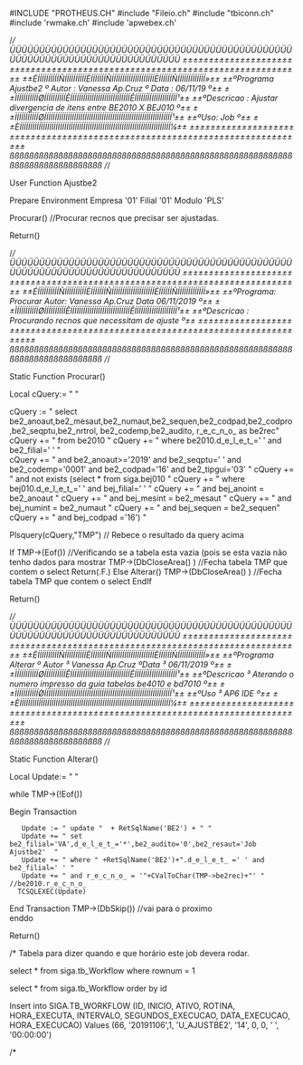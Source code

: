 #INCLUDE "PROTHEUS.CH"
#include "Fileio.ch"
#include "tbiconn.ch"
#include 'rwmake.ch'
#include 'apwebex.ch'

/*/
ÜÜÜÜÜÜÜÜÜÜÜÜÜÜÜÜÜÜÜÜÜÜÜÜÜÜÜÜÜÜÜÜÜÜÜÜÜÜÜÜÜÜÜÜÜÜÜÜÜÜÜÜÜÜÜÜÜÜÜÜÜÜÜÜÜÜÜÜÜÜÜÜÜÜÜÜÜ
±±±±±±±±±±±±±±±±±±±±±±±±±±±±±±±±±±±±±±±±±±±±±±±±±±±±±±±±±±±±±±±±±±±±±±±±±±±±±
±±ÉÍÍÍÍÍÍÍÍÍÍÑÍÍÍÍÍÍÍÍÍÍËÍÍÍÍÍÍÍÑÍÍÍÍÍÍÍÍÍÍÍÍÍÍÍÍÍÍÍÍËÍÍÍÍÍÍÑÍÍÍÍÍÍÍÍÍÍÍÍÍ»±±
±±ºPrograma  Ajustbe2  º Autor : Vanessa Ap.Cruz    º Data :  06/11/19    º±±
±±ÌÍÍÍÍÍÍÍÍÍÍØÍÍÍÍÍÍÍÍÍÍÊÍÍÍÍÍÍÍÏÍÍÍÍÍÍÍÍÍÍÍÍÍÍÍÍÍÍÍÍÊÍÍÍÍÍÍÏÍÍÍÍÍÍÍÍÍÍÍÍÍ¹±±
±±ºDescricao : Ajustar divergencia de itens entre BE2010 X BEJ010         º±±
±±ÌÍÍÍÍÍÍÍÍÍÍØÍÍÍÍÍÍÍÍÍÍÍÍÍÍÍÍÍÍÍÍÍÍÍÍÍÍÍÍÍÍÍÍÍÍÍÍÍÍÍÍÍÍÍÍÍÍÍÍÍÍÍÍÍÍÍÍÍÍÍÍ¹±±
±±ºUso:        Job                                                       º±±
±±ÈÍÍÍÍÍÍÍÍÍÍÏÍÍÍÍÍÍÍÍÍÍÍÍÍÍÍÍÍÍÍÍÍÍÍÍÍÍÍÍÍÍÍÍÍÍÍÍÍÍÍÍÍÍÍÍÍÍÍÍÍÍÍÍÍÍÍÍÍÍÍÍ¼±±
±±±±±±±±±±±±±±±±±±±±±±±±±±±±±±±±±±±±±±±±±±±±±±±±±±±±±±±±±±±±±±±±±±±±±±±±±±±±±
ßßßßßßßßßßßßßßßßßßßßßßßßßßßßßßßßßßßßßßßßßßßßßßßßßßßßßßßßßßßßßßßßßßßßßßßßßßßßß
/*/

User Function Ajustbe2

Prepare Environment Empresa '01' Filial '01' Modulo 'PLS'     


Procurar() //Procurar recnos que precisar ser ajustadas.

Return()
       
/*/
ÜÜÜÜÜÜÜÜÜÜÜÜÜÜÜÜÜÜÜÜÜÜÜÜÜÜÜÜÜÜÜÜÜÜÜÜÜÜÜÜÜÜÜÜÜÜÜÜÜÜÜÜÜÜÜÜÜÜÜÜÜÜÜÜÜÜÜÜÜÜÜÜÜÜÜÜÜ
±±±±±±±±±±±±±±±±±±±±±±±±±±±±±±±±±±±±±±±±±±±±±±±±±±±±±±±±±±±±±±±±±±±±±±±±±±±±±
±±ÉÍÍÍÍÍÍÍÍÍÍÑÍÍÍÍÍÍÍÍÍÍËÍÍÍÍÍÍÍÑÍÍÍÍÍÍÍÍÍÍÍÍÍÍÍÍÍÍÍÍËÍÍÍÍÍÍÑÍÍÍÍÍÍÍÍÍÍÍÍÍ»±±
±±ºPrograma: Procurar Autor: Vanessa Ap.Cruz                Data 06/11/2019 º±±
±±ÌÍÍÍÍÍÍÍÍÍÍØÍÍÍÍÍÍÍÍÍÍÊÍÍÍÍÍÍÍÏÍÍÍÍÍÍÍÍÍÍÍÍÍÍÍÍÍÍÍÍÊÍÍÍÍÍÍÏÍÍÍÍÍÍÍÍÍÍÍÍÍ¹±±
±±ºDescricao : Procurando recnos que necessitam de ajuste                 º±±
±±±±±±±±±±±±±±±±±±±±±±±±±±±±±±±±±±±±±±±±±±±±±±±±±±±±±±±±±±±±±±±±±±±±±±±±±±±±±
ßßßßßßßßßßßßßßßßßßßßßßßßßßßßßßßßßßßßßßßßßßßßßßßßßßßßßßßßßßßßßßßßßßßßßßßßßßßßß
/*/
                                                
Static Function Procurar() 

Local cQuery:= " "

cQuery := " select be2_anoaut,be2_mesaut,be2_numaut,be2_sequen,be2_codpad,be2_codpro,be2_seqptu,be2_nrtrol, be2_codemp,be2_audito, r_e_c_n_o_ as be2rec"
cQuery += " from be2010 "
cQuery += " where be2010.d_e_l_e_t_=' ' and be2_filial=' '  "  
cQuery += " and be2_anoaut>='2019' and be2_seqptu=' ' and be2_codemp='0001' and be2_codpad='16' and be2_tipgui='03' "
cQuery += " and not exists (select * from siga.bej010 "
cQuery += " where bej010.d_e_l_e_t_=' '  and bej_filial=' ' " 
cQuery += " and bej_anoint = be2_anoaut "
cQuery += " and bej_mesint = be2_mesaut "
cQuery += " and bej_numint = be2_numaut "
cQuery += " and bej_sequen = be2_sequen"
cQuery += " and bej_codpad ='16') "


Plsquery(cQuery,"TMP") // Rebece o resultado da query acima 

If  TMP->(Eof()) //Verificando se a tabela esta vazia (pois se esta vazia não tenho dados para mostrar
    TMP->(DbCloseArea() ) //Fecha tabela TMP que contem o select 
    Return(.F.)
Else
    Alterar() 
	TMP->(DbCloseArea() ) //Fecha tabela TMP que contem o select 
EndIf  


Return()		

/*/
ÜÜÜÜÜÜÜÜÜÜÜÜÜÜÜÜÜÜÜÜÜÜÜÜÜÜÜÜÜÜÜÜÜÜÜÜÜÜÜÜÜÜÜÜÜÜÜÜÜÜÜÜÜÜÜÜÜÜÜÜÜÜÜÜÜÜÜÜÜÜÜÜÜÜÜÜÜ
±±±±±±±±±±±±±±±±±±±±±±±±±±±±±±±±±±±±±±±±±±±±±±±±±±±±±±±±±±±±±±±±±±±±±±±±±±±±±
±±ÉÍÍÍÍÍÍÍÍÍÍÑÍÍÍÍÍÍÍÍÍÍËÍÍÍÍÍÍÍÑÍÍÍÍÍÍÍÍÍÍÍÍÍÍÍÍÍÍÍÍËÍÍÍÍÍÍÑÍÍÍÍÍÍÍÍÍÍÍÍÍ»±±
±±ºPrograma  Alterar  º Autor ³ Vanessa Ap.Cruz     ºData ³  06/11/2019   º±±
±±ÌÍÍÍÍÍÍÍÍÍÍØÍÍÍÍÍÍÍÍÍÍÊÍÍÍÍÍÍÍÏÍÍÍÍÍÍÍÍÍÍÍÍÍÍÍÍÍÍÍÍÊÍÍÍÍÍÍÏÍÍÍÍÍÍÍÍÍÍÍÍÍ¹±±
±±ºDescricao ³ Aterando o numero impresso da guia tabelas be4010 e bd7010 º±±
±±ÌÍÍÍÍÍÍÍÍÍÍØÍÍÍÍÍÍÍÍÍÍÍÍÍÍÍÍÍÍÍÍÍÍÍÍÍÍÍÍÍÍÍÍÍÍÍÍÍÍÍÍÍÍÍÍÍÍÍÍÍÍÍÍÍÍÍÍÍÍÍÍ¹±±
±±ºUso       ³ AP6 IDE                                                    º±±
±±ÈÍÍÍÍÍÍÍÍÍÍÏÍÍÍÍÍÍÍÍÍÍÍÍÍÍÍÍÍÍÍÍÍÍÍÍÍÍÍÍÍÍÍÍÍÍÍÍÍÍÍÍÍÍÍÍÍÍÍÍÍÍÍÍÍÍÍÍÍÍÍÍ¼±±
±±±±±±±±±±±±±±±±±±±±±±±±±±±±±±±±±±±±±±±±±±±±±±±±±±±±±±±±±±±±±±±±±±±±±±±±±±±±±
ßßßßßßßßßßßßßßßßßßßßßßßßßßßßßßßßßßßßßßßßßßßßßßßßßßßßßßßßßßßßßßßßßßßßßßßßßßßßß
/*/                                                  

Static Function Alterar() 

Local Update:= " "  

while TMP->(!Eof())

  Begin Transaction  

       Update := " update "  + RetSqlName('BE2') + " "
       Update += " set be2_filial='VA',d_e_l_e_t_='*',be2_audito='0',be2_resaut='Job Ajustbe2'  "  
       Update += " where " +RetSqlName('BE2')+".d_e_l_e_t_ =' ' and be2_filial=' ' "
       Update += " and r_e_c_n_o_ = '"+CValToChar(TMP->be2rec)+"' " //be2010.r_e_c_n_o_  
      TCSQLEXEC(Update)      
  End Transaction
  TMP->(DbSkip()) //vai para o proximo  
enddo     

Return()     

/*  Tabela para dizer quando e que horário este job devera rodar.

select * from siga.tb_Workflow 
where rownum = 1

select *  from siga.tb_Workflow 
order by id

Insert into SIGA.TB_WORKFLOW
   (ID, INICIO, ATIVO, ROTINA, HORA_EXECUTA, 
    INTERVALO, SEGUNDOS_EXECUCAO, DATA_EXECUCAO, HORA_EXECUCAO)
 Values
   (66, '20191106',1, 'U_AJUSTBE2', '14', 
    0, 0, ' ', '00:00:00')

/*